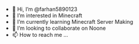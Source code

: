 - 👋 Hi, I’m @farhan5890123
- 👀 I’m interested in Minecraft
- 🌱 I’m currently learning Minecraft Server Making
- 💞️ I’m looking to collaborate on Noone
- 📫 How to reach me ...

<!---
farhan5890123/farhan5890123 is a ✨ special ✨ repository because its `README.md` (this file) appears on your GitHub profile.
You can click the Preview link to take a look at your changes.
--->
